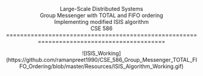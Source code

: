 <p align="center">Large-Scale Distributed Systems</br>Group Messenger with TOTAL and FIFO ordering</br>Implementing modified ISIS algorithm</br>CSE 586
==========================================================================================

<p align="center">![ISIS_Working](https://github.com/ramanpreet1990/CSE_586_Group_Messenger_TOTAL_FIFO_Ordering/blob/master/Resources/ISIS_Algorithm_Working.gif) 
